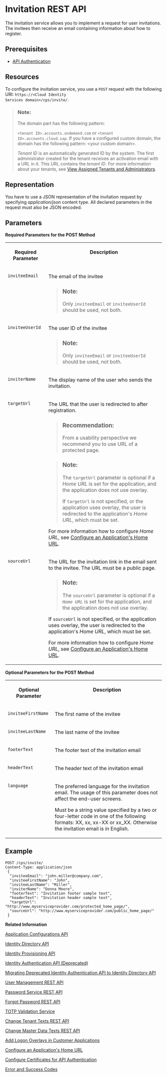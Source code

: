 <!-- loioe55429fdaf394acebe6ee950b80b11db -->

# Invitation REST API

The invitation service allows you to implement a request for user invitations. The invitees then receive an email containing information about how to register.



## Prerequisites

-   [API Authentication](../Operation-Guide/api-authentication-9d200d5.md)



## Resources

To configure the invitation service, you use a `POST` request with the following URI: <code>https://&lt;Cloud Identity Services domain&gt;/cps/invite/</code>.

> ### Note:  
> The domain part has the following pattern:
> 
> `<tenant ID>.accounts.ondemand.com` or `<tenant ID>.accounts.cloud.sap`. If you have a configured custom domain, the domain has the following pattern: <your custom domain\>.
> 
> *Tenant ID* is an automatically generated ID by the system. The first administrator created for the tenant receives an activation email with a URL in it. This URL contains the *tenant ID*. For more information about your tenants, see [View Assigned Tenants and Administrators](../view-assigned-tenants-and-administrators-f56e6f2.md).



## Representation

You have to use a JSON representation of the invitation request by specifying *application/json* content type. All declared parameters in the request must also be JSON encoded.



## Parameters

**Required Parameters for the POST Method**


<table>
<tr>
<th valign="top">

Required Parameter

</th>
<th valign="top">

Description

</th>
</tr>
<tr>
<td valign="top">

`inviteeEmail`

</td>
<td valign="top">

The email of the invitee

> ### Note:  
> Only `inviteeEmail` or `inviteeUserId` should be used, not both.



</td>
</tr>
<tr>
<td valign="top">

`inviteeUserId`

</td>
<td valign="top">

The user ID of the invitee

> ### Note:  
> Only `inviteeEmail` or `inviteeUserId` should be used, not both.



</td>
</tr>
<tr>
<td valign="top">

`inviterName`

</td>
<td valign="top">

The display name of the user who sends the invitation.

</td>
</tr>
<tr>
<td valign="top">

`targetUrl`

</td>
<td valign="top">

The URL that the user is redirected to after registration.

> ### Recommendation:  
> From a usability perspective we recommend уоu to use URL of a protected page.

> ### Note:  
> The `targetUrl` parameter is optional if a *Home URL* is set for the application, and the application does not use overlay.
> 
> If `targetUrl` is not specified, or the application uses overlay, the user is redirected to the application's *Home URL*, which must be set.

For more information how to configure *Home URL*, see [Configure an Application's Home URL](../Operation-Guide/configure-an-application-s-home-url-be6d6f2.md).

</td>
</tr>
<tr>
<td valign="top">

`sourceUrl`

</td>
<td valign="top">

The URL for the invitation link in the email sent to the invitee. The URL must be a public page.

> ### Note:  
> The `sourceUrl` parameter is optional if a *`Home URL`* is set for the application, and the application does not use overlay.

If `sourceUrl` is not specified, or the application uses overlay, the user is redirected to the application's *Home URL*, which must be set.

For more information how to configure *Home URL*, see [Configure an Application's Home URL](../Operation-Guide/configure-an-application-s-home-url-be6d6f2.md).

</td>
</tr>
</table>

**Optional Parameters for the POST Method**


<table>
<tr>
<th valign="top">

Optional Parameter

</th>
<th valign="top">

Description

</th>
</tr>
<tr>
<td valign="top">

`inviteeFirstName`

</td>
<td valign="top">

The first name of the invitee

</td>
</tr>
<tr>
<td valign="top">

`inviteeLastName`

</td>
<td valign="top">

The last name of the invitee

</td>
</tr>
<tr>
<td valign="top">

`footerText`

</td>
<td valign="top">

The footer text of the invitation email

</td>
</tr>
<tr>
<td valign="top">

`headerText`

</td>
<td valign="top">

The header text of the invitation email

</td>
</tr>
<tr>
<td valign="top">

`language`

</td>
<td valign="top">

The preferred language for the invitation email. The usage of this parameter does not affect the end-user screens.

Must be a string value specified by a two or four-letter code in one of the following formats: XX, xx, xx-XX or xx\_XX. Otherwise the invitation email is in English.

</td>
</tr>
</table>



## Example

```
POST /cps/invite/
Content-Type: application/json
 {
  "inviteeEmail": "john.miller@company.com",
  "inviteeFirstName": "John",
  "inviteeLastName": "Miller",
  "inviterName": "Donna Moore",
  "footerText": "Invitation footer sample text",
  "headerText": "Invitation header sample text",
  "targetUrl": "http://www.myserviceprovider.com/protected_home_page/",
  "sourceUrl": "http://www.myserviceprovider.com/public_home_page/"
 }

```

**Related Information**  


[Application Configurations API](application-configurations-api-a8fc935.md "Manage application configurations.")

[Identity Directory API](identity-directory-api-5be5692.md "Manage users, groups and custom schemas in the cloud.")

[Identity Provisioning API](identity-provisioning-api-4433374.md "Manage identity lifecycle processes for cloud and on-premise systems.")

[Identity Authentication API \(Deprecated\)](identity-authentication-api-deprecated-2f21568.md "Deprecated.")

[Migrating Deprecated Identity Authentication API to Identity Directory API](migrating-deprecated-identity-authentication-api-to-identity-directory-api-106dbe0.md "Migrating from the Identity Authentication API to Identity Directory API.")

[User Management REST API](user-management-rest-api-e6bb70d.md "This REST API allows you to implement a request for user management, such as user registration, as well as SP user retrieval, deactivation and deletion.")

[Password Service REST API](password-service-rest-api-8d1016b.md "The password service is used for operations related to user passwords, such as verification of the user name and the password combination.")

[Forgot Password REST API](forgot-password-rest-api-d024fca.md "The forgot password REST API sends a reset password email.")

[TOTP Validation Service](totp-validation-service-3e4c3cf.md "Validation of time-based one-time password (TOTP).")

[Change Tenant Texts REST API](change-tenant-texts-rest-api-66ad80a.md#loio66ad80a6bbaf4fc3911232f7cc9a7de6 "The Change Tenant Texts REST API of Identity Authentication can be used to change the predefined texts and messages for end-user screens available per tenant in the Identity Authentication.")

[Change Master Data Texts REST API](change-master-data-texts-rest-api-b10fc6a.md#loiob10fc6a9a37c488a82ce7489b1fab64c "The Change Master Data Texts REST API can be used to change the predefined master data for each resource in Identity Authentication.")

[Add Logon Overlays in Customer Applications](add-logon-overlays-in-customer-applications-5e98ecf.md "This document describes how service providers that delegate authentication to Identity Authentication can use embedded frames, also called overlays, for the logon pages of their applications.")

[Configure an Application's Home URL](../Operation-Guide/configure-an-application-s-home-url-be6d6f2.md "You can configure the Home URL of an application in the administration console for SAP Cloud Identity Services.")

[Configure Certificates for API Authentication](../Operation-Guide/configure-certificates-for-api-authentication-c408083.md "This document describes how developers configure the certificates used for authentication when the API methods and OpenID Connect scenarios of Identity Authentication are used.")

[Error and Success Codes](error-and-success-codes-7f87a75.md "This section is to help developers with solutions to the REST API response codes.")

